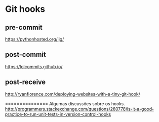 # Git hooks

## pre-commit
https://pythonhosted.org/jig/

## post-commit
https://lolcommits.github.io/

## post-receive
http://ryanflorence.com/deploying-websites-with-a-tiny-git-hook/


===============
Algumas discussões sobre os hooks.
http://programmers.stackexchange.com/questions/260778/is-it-a-good-practice-to-run-unit-tests-in-version-control-hooks
